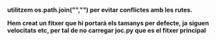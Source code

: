 **utilitzem os.path.join("","") per evitar conflictes amb les rutes.**

**Hem creat un fitxer que hi portará els tamanys per defecte, ja siguen velocitats etc, per tal de no carregar joc.py que es el fitxer principal**